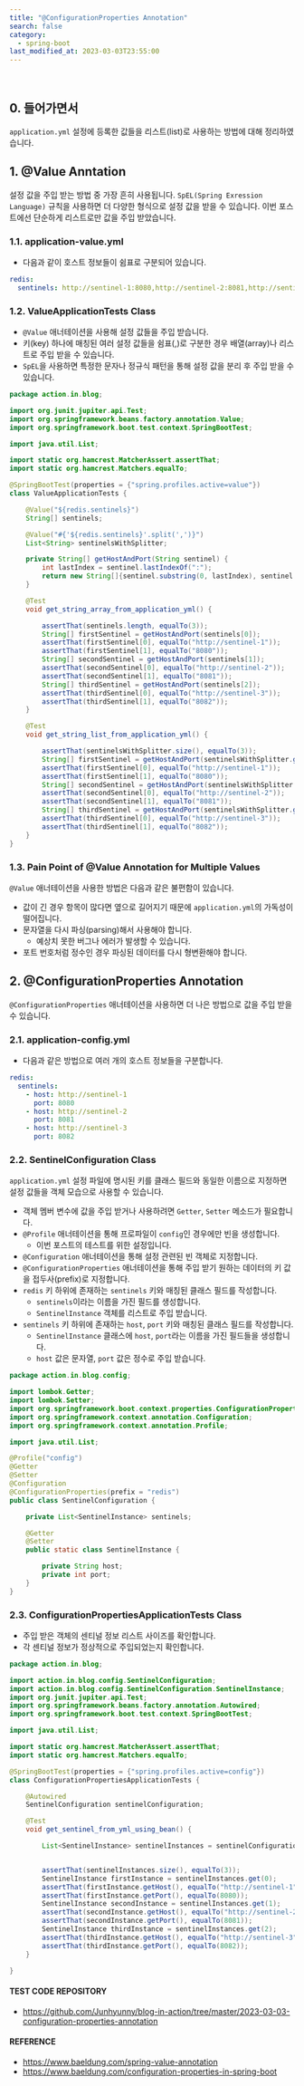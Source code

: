 ```yaml
---
title: "@ConfigurationProperties Annotation"
search: false
category:
  - spring-boot
last_modified_at: 2023-03-03T23:55:00
---
```


<br/>

## 0. 들어가면서

`application.yml` 설정에 등록한 값들을 리스트(list)로 사용하는 방법에 대해 정리하였습니다. 

## 1. @Value Anntation

설정 값을 주입 받는 방법 중 가장 흔히 사용됩니다. 
`SpEL(Spring Exression Language)` 규칙을 사용하면 더 다양한 형식으로 설정 값을 받을 수 있습니다. 
이번 포스트에선 단순하게 리스트로만 값을 주입 받았습니다. 

### 1.1. application-value.yml

* 다음과 같이 호스트 정보들이 쉼표로 구분되어 있습니다.

```yml
redis:
  sentinels: http://sentinel-1:8080,http://sentinel-2:8081,http://sentinel-3:8082
```

### 1.2. ValueApplicationTests Class

* `@Value` 애너테이션을 사용해 설정 값들을 주입 받습니다.
* 키(key) 하나에 매칭된 여러 설정 값들을 쉼표(,)로 구분한 경우 배열(array)나 리스트로 주입 받을 수 있습니다.
* `SpEL`을 사용하면 특정한 문자나 정규식 패턴을 통해 설정 값을 분리 후 주입 받을 수 있습니다. 

```java
package action.in.blog;

import org.junit.jupiter.api.Test;
import org.springframework.beans.factory.annotation.Value;
import org.springframework.boot.test.context.SpringBootTest;

import java.util.List;

import static org.hamcrest.MatcherAssert.assertThat;
import static org.hamcrest.Matchers.equalTo;

@SpringBootTest(properties = {"spring.profiles.active=value"})
class ValueApplicationTests {

    @Value("${redis.sentinels}")
    String[] sentinels;

    @Value("#{'${redis.sentinels}'.split(',')}")
    List<String> sentinelsWithSplitter;

    private String[] getHostAndPort(String sentinel) {
        int lastIndex = sentinel.lastIndexOf(":");
        return new String[]{sentinel.substring(0, lastIndex), sentinel.substring(lastIndex + 1)};
    }

    @Test
    void get_string_array_from_application_yml() {

        assertThat(sentinels.length, equalTo(3));
        String[] firstSentinel = getHostAndPort(sentinels[0]);
        assertThat(firstSentinel[0], equalTo("http://sentinel-1"));
        assertThat(firstSentinel[1], equalTo("8080"));
        String[] secondSentinel = getHostAndPort(sentinels[1]);
        assertThat(secondSentinel[0], equalTo("http://sentinel-2"));
        assertThat(secondSentinel[1], equalTo("8081"));
        String[] thirdSentinel = getHostAndPort(sentinels[2]);
        assertThat(thirdSentinel[0], equalTo("http://sentinel-3"));
        assertThat(thirdSentinel[1], equalTo("8082"));
    }

    @Test
    void get_string_list_from_application_yml() {

        assertThat(sentinelsWithSplitter.size(), equalTo(3));
        String[] firstSentinel = getHostAndPort(sentinelsWithSplitter.get(0));
        assertThat(firstSentinel[0], equalTo("http://sentinel-1"));
        assertThat(firstSentinel[1], equalTo("8080"));
        String[] secondSentinel = getHostAndPort(sentinelsWithSplitter.get(1));
        assertThat(secondSentinel[0], equalTo("http://sentinel-2"));
        assertThat(secondSentinel[1], equalTo("8081"));
        String[] thirdSentinel = getHostAndPort(sentinelsWithSplitter.get(2));
        assertThat(thirdSentinel[0], equalTo("http://sentinel-3"));
        assertThat(thirdSentinel[1], equalTo("8082"));
    }
}
```

### 1.3. Pain Point of @Value Annotation for Multiple Values

`@Value` 애너테이션을 사용한 방법은 다음과 같은 불편함이 있습니다. 

* 값이 긴 경우 항목이 많다면 옆으로 길어지기 때문에 `application.yml`의 가독성이 떨어집니다.
* 문자열을 다시 파싱(parsing)해서 사용해야 합니다.
    * 예상치 못한 버그나 에러가 발생할 수 있습니다.
* 포트 번호처럼 정수인 경우 파싱된 데이터를 다시 형변환해야 합니다. 

## 2. @ConfigurationProperties Annotation

`@ConfigurationProperties` 애너테이션을 사용하면 더 나은 방법으로 값을 주입 받을 수 있습니다. 

### 2.1. application-config.yml

* 다음과 같은 방법으로 여러 개의 호스트 정보들을 구분합니다.

```yml
redis:
  sentinels:
    - host: http://sentinel-1
      port: 8080
    - host: http://sentinel-2
      port: 8081
    - host: http://sentinel-3
      port: 8082
```

### 2.2. SentinelConfiguration Class

`application.yml` 설정 파일에 명시된 키를 클래스 필드와 동일한 이름으로 지정하면 설정 값들을 객체 모습으로 사용할 수 있습니다. 

* 객체 멤버 변수에 값을 주입 받거나 사용하려면 `Getter`, `Setter` 메소드가 필요합니다.
* `@Profile` 애너테이션을 통해 프로파일이 `config`인 경우에만 빈을 생성합니다.
    * 이번 포스트의 테스트를 위한 설정입니다.
* `@Configuration` 애너테이션을 통해 설정 관련된 빈 객체로 지정합니다.
* `@ConfigurationProperties` 애너테이션을 통해 주입 받기 원하는 데이터의 키 값을 접두사(prefix)로 지정합니다.
* `redis` 키 하위에 존재하는 `sentinels` 키와 매칭된 클래스 필드를 작성합니다.
    * `sentinels`이라는 이름을 가진 필드를 생성합니다.
    * `SentinelInstance` 객체를 리스트로 주입 받습니다.
* `sentinels` 키 하위에 존재하는 `host`, `port` 키와 매칭된 클래스 필드를 작성합니다.
    * `SentinelInstance` 클래스에 `host`, `port`라는 이름을 가진 필드들을 생성합니다.
    * `host` 값은 문자열, `port` 값은 정수로 주입 받습니다.

```java
package action.in.blog.config;

import lombok.Getter;
import lombok.Setter;
import org.springframework.boot.context.properties.ConfigurationProperties;
import org.springframework.context.annotation.Configuration;
import org.springframework.context.annotation.Profile;

import java.util.List;

@Profile("config")
@Getter
@Setter
@Configuration
@ConfigurationProperties(prefix = "redis")
public class SentinelConfiguration {

    private List<SentinelInstance> sentinels;

    @Getter
    @Setter
    public static class SentinelInstance {

        private String host;
        private int port;
    }
}
```

### 2.3. ConfigurationPropertiesApplicationTests Class

* 주입 받은 객체의 센티널 정보 리스트 사이즈를 확인합니다.
* 각 센티널 정보가 정상적으로 주입되었는지 확인합니다.

```java
package action.in.blog;

import action.in.blog.config.SentinelConfiguration;
import action.in.blog.config.SentinelConfiguration.SentinelInstance;
import org.junit.jupiter.api.Test;
import org.springframework.beans.factory.annotation.Autowired;
import org.springframework.boot.test.context.SpringBootTest;

import java.util.List;

import static org.hamcrest.MatcherAssert.assertThat;
import static org.hamcrest.Matchers.equalTo;

@SpringBootTest(properties = {"spring.profiles.active=config"})
class ConfigurationPropertiesApplicationTests {

    @Autowired
    SentinelConfiguration sentinelConfiguration;

    @Test
    void get_sentinel_from_yml_using_bean() {

        List<SentinelInstance> sentinelInstances = sentinelConfiguration.getSentinels();


        assertThat(sentinelInstances.size(), equalTo(3));
        SentinelInstance firstInstance = sentinelInstances.get(0);
        assertThat(firstInstance.getHost(), equalTo("http://sentinel-1"));
        assertThat(firstInstance.getPort(), equalTo(8080));
        SentinelInstance secondInstance = sentinelInstances.get(1);
        assertThat(secondInstance.getHost(), equalTo("http://sentinel-2"));
        assertThat(secondInstance.getPort(), equalTo(8081));
        SentinelInstance thirdInstance = sentinelInstances.get(2);
        assertThat(thirdInstance.getHost(), equalTo("http://sentinel-3"));
        assertThat(thirdInstance.getPort(), equalTo(8082));
    }

}
```

#### TEST CODE REPOSITORY

* <https://github.com/Junhyunny/blog-in-action/tree/master/2023-03-03-configuration-properties-annotation>

#### REFERENCE

* <https://www.baeldung.com/spring-value-annotation>
* <https://www.baeldung.com/configuration-properties-in-spring-boot>

[spring-cloud-openfeign-link]: https://junhyunny.github.io/spring-boot/spring-cloud/spring-cloud-openfeign/